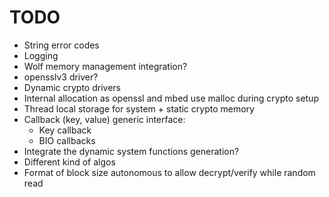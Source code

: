 # TODO

* String error codes
* Logging
* Wolf memory management integration?
* opensslv3 driver?
* Dynamic crypto drivers
* Internal allocation as openssl and mbed use malloc during crypto setup
* Thread local storage for system + static crypto memory
* Callback (key, value) generic interface:
  * Key callback
  * BIO callbacks
* Integrate the dynamic system functions generation?
* Different kind of algos
* Format of block size autonomous to allow decrypt/verify while random read
